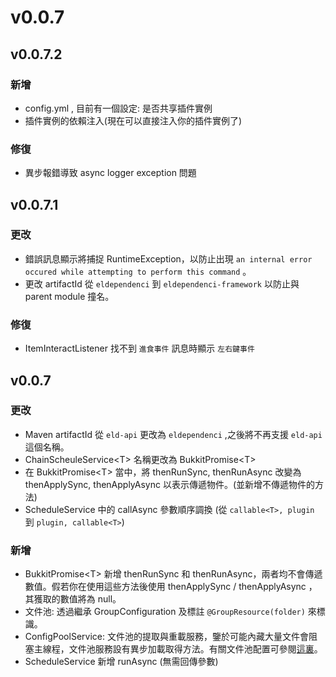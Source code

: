 # v0.0.7

## v0.0.7.2

### 新增

* config.yml , 目前有一個設定: 是否共享插件實例
* 插件實例的依賴注入\(現在可以直接注入你的插件實例了\)

### 修復

* 異步報錯導致 async logger exception 問題

## v0.0.7.1

### 更改

* 錯誤訊息顯示將捕捉 RuntimeException，以防止出現 `an internal error occured while attempting to perform this command` 。
* 更改 artifactId 從 `eldependenci` 到 `eldependenci-framework` 以防止與 parent module 撞名。

### 修復

* ItemInteractListener 找不到 `進食事件` 訊息時顯示 `左右鍵事件` 

## v0.0.7

### 更改 <a id="changed"></a>

* Maven artifactId 從 `eld-api` 更改為 `eldependenci` ,之後將不再支援 `eld-api` 這個名稱。
* ChainScheuleService&lt;T&gt; 名稱更改為 BukkitPromise&lt;T&gt;
* 在 BukkitPromise&lt;T&gt; 當中，將 thenRunSync, thenRunAsync 改變為 thenApplySync, thenApplyAsync 以表示傳遞物件。\(並新增不傳遞物件的方法\)
* ScheduleService 中的 callAsync 參數順序調換 \(從 `callable<T>, plugin` 到 `plugin, callable<T>`\)

### 新增 <a id="added"></a>

* BukkitPromise&lt;T&gt; 新增 thenRunSync 和 thenRunAsync，兩者均不會傳遞數值。假若你在使用這些方法後使用 thenApplySync / thenApplyAsync ，其獲取的數值將為 null。
* 文件池: 透過繼承 GroupConfiguration 及標註 `@GroupResource(folder)` 來標識。
* ConfigPoolService: 文件池的提取與重載服務，鑒於可能內藏大量文件會阻塞主線程，文件池服務設有異步加載取得方法。有關文件池配置可參閱[這裏](../../advanced-tutorial/config-operation/configuration-pool.md)。
* ScheduleService 新增 runAsync \(無需回傳參數\)

